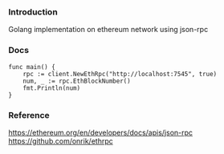 ### Introduction
Golang implementation on ethereum network using json-rpc

### Docs
~~~
func main() {
	rpc := client.NewEthRpc("http://localhost:7545", true)
	num, _ := rpc.EthBlockNumber()
	fmt.Println(num)
}
~~~

### Reference
https://ethereum.org/en/developers/docs/apis/json-rpc
https://github.com/onrik/ethrpc